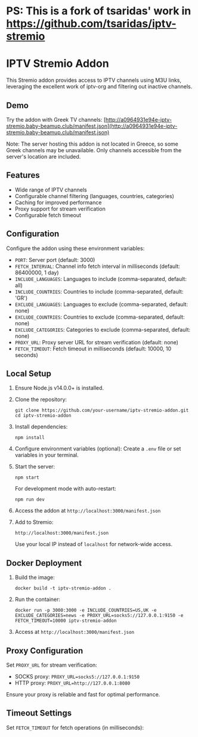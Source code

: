 # PS: This is a fork of tsaridas' work in https://github.com/tsaridas/iptv-stremio

# IPTV Stremio Addon

This Stremio addon provides access to IPTV channels using M3U links, leveraging the excellent work of iptv-org and filtering out inactive channels.

## Demo

Try the addon with Greek TV channels:
[http://a0964931e94e-iptv-stremio.baby-beamup.club/manifest.json](http://a0964931e94e-iptv-stremio.baby-beamup.club/manifest.json)

Note: The server hosting this addon is not located in Greece, so some Greek channels may be unavailable. Only channels accessible from the server's location are included.

## Features

- Wide range of IPTV channels
- Configurable channel filtering (languages, countries, categories)
- Caching for improved performance
- Proxy support for stream verification
- Configurable fetch timeout

## Configuration

Configure the addon using these environment variables:

- `PORT`: Server port (default: 3000)
- `FETCH_INTERVAL`: Channel info fetch interval in milliseconds (default: 86400000, 1 day)
- `INCLUDE_LANGUAGES`: Languages to include (comma-separated, default: all)
- `INCLUDE_COUNTRIES`: Countries to include (comma-separated, default: 'GR')
- `EXCLUDE_LANGUAGES`: Languages to exclude (comma-separated, default: none)
- `EXCLUDE_COUNTRIES`: Countries to exclude (comma-separated, default: none)
- `EXCLUDE_CATEGORIES`: Categories to exclude (comma-separated, default: none)
- `PROXY_URL`: Proxy server URL for stream verification (default: none)
- `FETCH_TIMEOUT`: Fetch timeout in milliseconds (default: 10000, 10 seconds)

## Local Setup

1. Ensure Node.js v14.0.0+ is installed.

2. Clone the repository:
   ```
   git clone https://github.com/your-username/iptv-stremio-addon.git
   cd iptv-stremio-addon
   ```

3. Install dependencies:
   ```
   npm install
   ```

4. Configure environment variables (optional):
   Create a `.env` file or set variables in your terminal.

5. Start the server:
   ```
   npm start
   ```
   For development mode with auto-restart:
   ```
   npm run dev
   ```

6. Access the addon at `http://localhost:3000/manifest.json`

7. Add to Stremio:
   ```
   http://localhost:3000/manifest.json
   ```
   Use your local IP instead of `localhost` for network-wide access.

## Docker Deployment

1. Build the image:
   ```
   docker build -t iptv-stremio-addon .
   ```

2. Run the container:
   ```
   docker run -p 3000:3000 -e INCLUDE_COUNTRIES=US,UK -e EXCLUDE_CATEGORIES=news -e PROXY_URL=socks5://127.0.0.1:9150 -e FETCH_TIMEOUT=10000 iptv-stremio-addon
   ```

3. Access at `http://localhost:3000/manifest.json`

## Proxy Configuration

Set `PROXY_URL` for stream verification:

- SOCKS proxy: `PROXY_URL=socks5://127.0.0.1:9150`
- HTTP proxy: `PROXY_URL=http://127.0.0.1:8080`

Ensure your proxy is reliable and fast for optimal performance.

## Timeout Settings

Set `FETCH_TIMEOUT` for fetch operations (in milliseconds):
